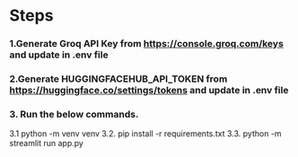 # Steps

### 1.Generate Groq API Key from https://console.groq.com/keys and update in .env file
### 2.Generate HUGGINGFACEHUB_API_TOKEN from https://huggingface.co/settings/tokens and update in .env file 

### 3. Run the below commands.
3.1  python -m venv venv
3.2. pip install -r requirements.txt
3.3. python -m streamlit run app.py
